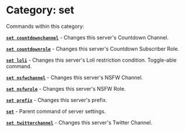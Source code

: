 # Category: set


Commands within this category:

[**`set countdownchannel`**](/commands/set/set-countdownchannel.md) - Changes this server's Countdown Channel.

[**`set countdownrole`**](/commands/set/set-countdownrole.md) - Changes this server's Countdown Subscriber Role.

[**`set loli`**](/commands/set/set-loli.md) - Changes this server's Loli restriction condition. Toggle-able command.

[**`set nsfwchannel`**](/commands/set/set-nsfwchannel.md) - Changes this server's NSFW Channel.

[**`set nsfwrole`**](/commands/set/set-nsfwrole.md) - Changes this server's NSFW Role.

[**`set prefix`**](/commands/set/set-prefix.md) - Changes this server's prefix.

[**`set`**](/commands/set/set.md) - Parent command of server settings.

[**`set twitterchannel`**](/commands/set/set-twitterchannel.md) - Changes this server's Twitter Channel.
